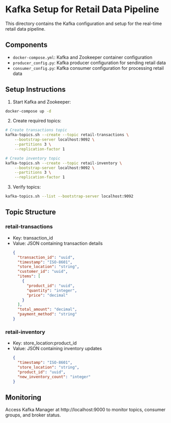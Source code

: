# Kafka Setup for Retail Data Pipeline

This directory contains the Kafka configuration and setup for the real-time retail data pipeline.

## Components

- `docker-compose.yml`: Kafka and Zookeeper container configuration
- `producer_config.py`: Kafka producer configuration for sending retail data
- `consumer_config.py`: Kafka consumer configuration for processing retail data

## Setup Instructions

1. Start Kafka and Zookeeper:
```bash
docker-compose up -d
```

2. Create required topics:
```bash
# Create transactions topic
kafka-topics.sh --create --topic retail-transactions \
    --bootstrap-server localhost:9092 \
    --partitions 3 \
    --replication-factor 1

# Create inventory topic
kafka-topics.sh --create --topic retail-inventory \
    --bootstrap-server localhost:9092 \
    --partitions 3 \
    --replication-factor 1
```

3. Verify topics:
```bash
kafka-topics.sh --list --bootstrap-server localhost:9092
```

## Topic Structure

### retail-transactions
- Key: transaction_id
- Value: JSON containing transaction details
  ```json
  {
    "transaction_id": "uuid",
    "timestamp": "ISO-8601",
    "store_location": "string",
    "customer_id": "uuid",
    "items": [
      {
        "product_id": "uuid",
        "quantity": "integer",
        "price": "decimal"
      }
    ],
    "total_amount": "decimal",
    "payment_method": "string"
  }
  ```

### retail-inventory
- Key: store_location:product_id
- Value: JSON containing inventory updates
  ```json
  {
    "timestamp": "ISO-8601",
    "store_location": "string",
    "product_id": "uuid",
    "new_inventory_count": "integer"
  }
  ```

## Monitoring

Access Kafka Manager at http://localhost:9000 to monitor topics, consumer groups, and broker status. 